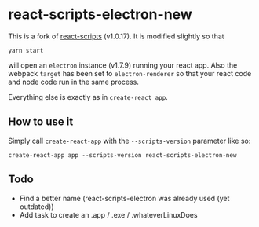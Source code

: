 # react-scripts-electron-new

This is a fork of [react-scripts](https://github.com/facebookincubator/create-react-app/tree/master/packages/react-scripts) (v1.0.17).
It is modified slightly so that

    yarn start

will open an `electron` instance (v1.7.9) running your react app. Also the webpack `target` has been set to `electron-renderer` so that
your react code and node code run in the same process.

Everything else is exactly as in `create-react app`.

## How to use it

Simply call `create-react-app` with the `--scripts-version` parameter like so:

    create-react-app app --scripts-version react-scripts-electron-new

## Todo

* Find a better name (react-scripts-electron was already used (yet outdated))
* Add task to create an .app / .exe / .whateverLinuxDoes